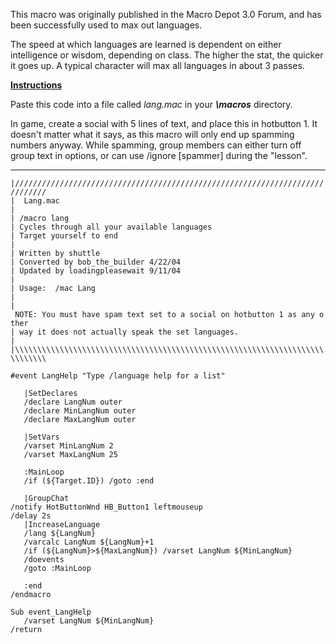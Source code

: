 This macro was originally published in the Macro Depot 3.0 Forum, and has been successfully used to max out languages.

The speed at which languages are learned is dependent on either intelligence or wisdom, depending on class. The higher
the stat, the quicker it goes up. A typical character will max all languages in about 3 passes.

<b><u>Instructions</u></b>

Paste this code into a file called <i>lang.mac</i> in your <i><b>\\macros</b></i> directory.

In game, create a social with 5 lines of text, and place this in hotbutton 1. It doesn't matter what it says, as this
macro will only end up spamming numbers anyway. While spamming, group members can either turn off group text in options,
or can use /ignore \[spammer\] during the "lesson".

------------------------------------------------------------------------------------------------------------------------

`|/////////////////////////////////////////////////////////////////////////////`  
`|  Lang.mac`  
`|`  
`| /macro lang`  
`| Cycles through all your available languages`  
`| Target yourself to end`  
`|`  
`| Written by shuttle`  
`| Converted by bob_the_builder 4/22/04`  
`| Updated by loadingpleasewait 9/11/04`  
`|`  
`| Usage:  /mac Lang`  
`|`  
`| NOTE: You must have spam text set to a social on hotbutton 1 as any other`  
`| way it does not actually speak the set languages.`  
`|`  
`|\\\\\\\\\\\\\\\\\\\\\\\\\\\\\\\\\\\\\\\\\\\\\\\\\\\\\\\\\\\\\\\\\\\\\\\\\\\\\`  
  
`#event LangHelp "Type /language help for a list"`  
  
`   |SetDeclares`  
`   /declare LangNum outer`  
`   /declare MinLangNum outer`  
`   /declare MaxLangNum outer `  
  
`   |SetVars`  
`   /varset MinLangNum 2`  
`   /varset MaxLangNum 25`  
  
`   :MainLoop`  
`   /if (${Target.ID}) /goto :end`  
  
`   |GroupChat`  
`/notify HotButtonWnd HB_Button1 leftmouseup`  
`/delay 2s`  
`   |IncreaseLanguage`  
`   /lang ${LangNum}`  
`   /varcalc LangNum ${LangNum}+1`  
`   /if (${LangNum}>${MaxLangNum}) /varset LangNum ${MinLangNum}`  
`   /doevents`  
`   /goto :MainLoop`  
  
`   :end`  
`/endmacro`  
  
`Sub event_LangHelp`  
`   /varset LangNum ${MinLangNum}`  
`/return`


